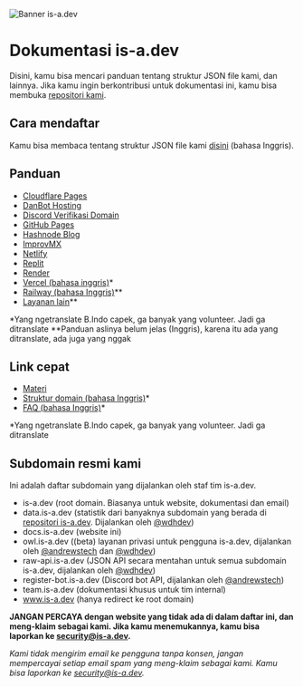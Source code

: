 ![Banner is-a.dev](../media/banner.png)

# Dokumentasi is-a.dev
Disini, kamu bisa mencari panduan tentang struktur JSON file kami, dan lainnya. Jika kamu ingin berkontribusi untuk dokumentasi ini, kamu bisa membuka [repositori kami](https://github.com/is-a-dev/docs).

## Cara mendaftar
Kamu bisa membaca tentang struktur JSON file kami [disini](../../useful/domain-structure) (bahasa Inggris).

## Panduan
- [Cloudflare Pages](panduan/cloudflare-pages)
- [DanBot Hosting](panduan/dbh)
- [Discord Verifikasi Domain](panduan/discord-verification)
- [GitHub Pages](panduan/github-pages)
- [Hashnode Blog](panduan/hashnode)
- [ImprovMX](panduan/improvmx)
- [Netlify](panduan/netlify)
- [Replit](panduan/replit)
- [Render](panduan/render)
- [Vercel (bahasa inggris)](panduan/vercel)*
- [Railway (bahasa Inggris)](../guides/railway)**
- [Layanan lain](panduan/layanan-lainnya)**

*Yang ngetranslate B.Indo capek, ga banyak yang volunteer. Jadi ga ditranslate
**Panduan aslinya belum jelas (Inggris), karena itu ada yang ditranslate, ada juga yang nggak

## Link cepat
 - [Materi](link_cepat/materi)
 - [Struktur domain (bahasa Inggris)](../useful/domain-structure)*
 - [FAQ (bahasa Inggris)](../useful/faq)*

*Yang ngetranslate B.Indo capek, ga banyak yang volunteer. Jadi ga ditranslate

## Subdomain resmi kami
Ini adalah daftar subdomain yang dijalankan oleh staf tim is-a.dev.

- is-a.dev (root domain. Biasanya untuk website, dokumentasi dan email)
- data.is-a.dev (statistik dari banyaknya subdomain yang berada di [repositori is-a.dev](https://github.com/is-a-dev/register). Dijalankan oleh [@wdhdev](https://github.com/wdhdev))
- docs.is-a.dev (website ini)
- owl.is-a.dev ((beta) layanan privasi untuk pengguna is-a.dev, dijalankan oleh [@andrewstech](https://github.com/andrewstech) dan [@wdhdev](https://github.com/wdhdev))
- raw-api.is-a.dev (JSON API secara mentahan untuk semua subdomain is-a.dev, dijalankan oleh [@wdhdev](https://github.com/wdhdev))
- register-bot.is-a.dev (Discord bot API, dijalankan oleh [@andrewstech](https://github.com/andrewstech))
- team.is-a.dev (dokumentasi khusus untuk tim internal)
- www.is-a.dev (hanya redirect ke root domain)

**JANGAN PERCAYA dengan website yang tidak ada di dalam daftar ini, dan meng-klaim sebagai kami. Jika kamu menemukannya, kamu bisa laporkan ke [security@is-a.dev](mailto:security@is-a.dev).**

*Kami tidak mengirim email ke pengguna tanpa konsen, jangan mempercayai setiap email spam yang meng-klaim sebagai kami. Kamu bisa laporkan ke [security@is-a.dev](mailto:security@is-a.dev).*

<!-- Full translation (including Guide, and 'Useful' section) was provided in Indonesia by @vintheweirdass -->
<!-- to**l banget gw, harusnya ngerjain tugas. et dah -->